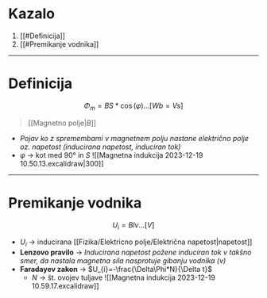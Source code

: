 # Kazalo
1. [[#Definicija]]
2. [[#Premikanje vodnika]]
---
# Definicija
$$\Phi_{m}= BS *\cos(\varphi) \dots[Wb=Vs]$$
>[[Magnetno polje|$B$]]
- *Pojav ko z spremembami v magnetnem polju nastane električno polje oz. napetost (inducirana napetost, induciran tok)*
- $\varphi$ -> kot med 90° in $S$
![[Magnetna indukcija 2023-12-19 10.50.13.excalidraw|300]]
---
# Premikanje vodnika
$$U_{i}=Blv\dots[V]$$
- $U_{i}$ -> inducirana [[Fizika/Elektricno polje/Električna napetost|napetost]]
- **Lenzovo pravilo** -> *Inducirana napetost požene induciran tok v takšno smer, da nastala magnetna sila nasprotuje gibanju vodnika $(v)$*
- **Faradayev zakon** -> $U_{i}=-\frac{\Delta\Phi*N}{\Delta t}$
	- $N$ -> št. ovojev tuljave
	![[Magnetna indukcija 2023-12-19 10.59.17.excalidraw]]